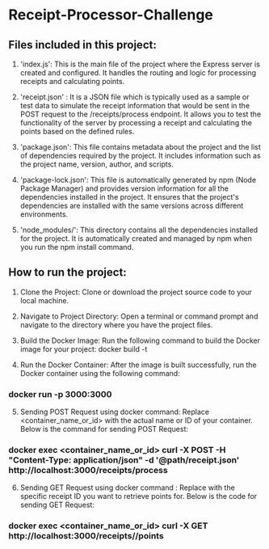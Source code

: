 # Receipt-Processor-Challenge

## Files included in this project:
1. 'index.js': This is the main file of the project where the Express server is created and configured. It handles the routing and logic for processing receipts and calculating points.
   
3. 'receipt.json' : It is a JSON  file which is typically used as a sample or test data to simulate the receipt information that would be sent in the POST request to the /receipts/process endpoint. It allows you to test the functionality of the server by processing a receipt and calculating the points based on the defined rules.

4. 'package.json': This file contains metadata about the project and the list of dependencies required by the project. It includes information such as the project name, version, author, and scripts.

5. 'package-lock.json': This file is automatically generated by npm (Node Package Manager) and provides version information for all the dependencies installed in the project. It ensures that the project's dependencies are installed with the same versions across different environments.

6. 'node_modules/': This directory contains all the dependencies installed for the project. It is automatically created and managed by npm when you run the npm install command.

## How to run the project:

1. Clone the Project: Clone or download the project source code to your local machine.

2. Navigate to Project Directory: Open a terminal or command prompt and navigate to the directory where you have the project files.

3. Build the Docker Image: Run the following command to build the Docker image for your project:
docker build -t <api-image-name> 

4. Run the Docker Container: After the image is built successfully, run the Docker container using the following command:                                                    
### docker run -p 3000:3000 <api-image-name>

5. Sending POST Request using docker command: Replace <container_name_or_id> with the actual name or ID of your container. Below is the command for sending POST Request:    
### docker exec <container_name_or_id> curl -X POST -H "Content-Type: application/json" -d '@path/receipt.json' http://localhost:3000/receipts/process

6. Sending GET Request using docker command : Replace <id> with the specific receipt ID you want to retrieve points for. Below is the code for sending GET Request:          
### docker exec <container_name_or_id> curl -X GET http://localhost:3000/receipts/<id>/points




 
